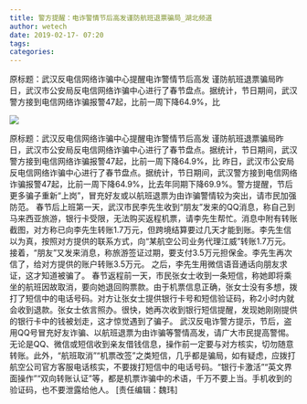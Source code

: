 ```yaml
---
title: 警方提醒：电诈警情节后高发谨防航班退票骗局_湖北频道
author: wetech
date: 2019-02-17- 07:20
tags: 
categories: 
---
```

原标题：武汉反电信网络诈骗中心提醒电诈警情节后高发 谨防航班退票骗局昨日，武汉市公安局反电信网络诈骗中心进行了春节盘点。据统计，节日期间，武汉警方接到电信网络诈骗报警47起，比前一周下降64.9%，比
<!-- more -->
                
<img align="center" border="0" src="http://p2.ifengimg.com/a/2016/0810/204c433878d5cf9size1_w16_h16.png" />
                
                
            
原标题：武汉反电信网络诈骗中心提醒电诈警情节后高发 谨防航班退票骗局昨日，武汉市公安局反电信网络诈骗中心进行了春节盘点。据统计，节日期间，武汉警方接到电信网络诈骗报警47起，比前一周下降64.9%，比
昨日，武汉市公安局反电信网络诈骗中心进行了春节盘点。据统计，节日期间，武汉警方接到电信网络诈骗报警47起，比前一周下降64.9%，比去年同期下降69.9%。警方提醒，节后更多骗子重新“上岗”，冒充好友或以航班退票为由诈骗警情较为突出，请市民加强防范。
春节后上班第一天，武汉市民李先生收到“朋友”发来的QQ消息，称自己到马来西亚旅游，银行卡受限，无法购买返程机票，请李先生帮忙。消息中附有转账截图，对方称已向李先生转账1.7万元，但跨境结算要过几天才能到账。李先生信以为真，按照对方提供的联系方式，向“某航空公司业务代理江威”转账1.7万元。
接着，“朋友”又发来消息，称旅游签证过期，要支付3.5万元担保金。李先生再次信了，给对方提供的账户转账3.5万元。
之后，李先生用微信语音通话向朋友求证，这才知道被骗了。
春节返程前一天，市民张女士收到一条短信，称她即将乘坐的航班因故取消，要向她退回购票款。由于机票信息正确，张女士没有多想，拨打了短信中的电话号码。对方让张女士提供银行卡号和短信验证码，称2小时内就会收到退款。张女士依言照办。很快，她再次收到银行短信提醒，发现她刚刚提供的银行卡中的钱被划走，这才惊觉遇到了骗子。
武汉反电诈警方提示，节后，盗用QQ号冒充好友诈骗、以航班退票为由诈骗等警情高发，请广大市民提高警惕。无论是QQ、微信或短信收到亲友借钱信息，操作前一定要与对方核实，切勿随意转账。此外，“航班取消”“机票改签”之类短信，几乎都是骗局，如有疑虑，应拨打航空公司官方客服电话核实，不要拨打短信中的电话号码。“银行卡激活”“英文界面操作”“双向转账认证”等，都是机票诈骗中的术语，千万不要上当。手机收到的验证码，也不要泄露给他人。
[责任编辑：魏玮]
            
